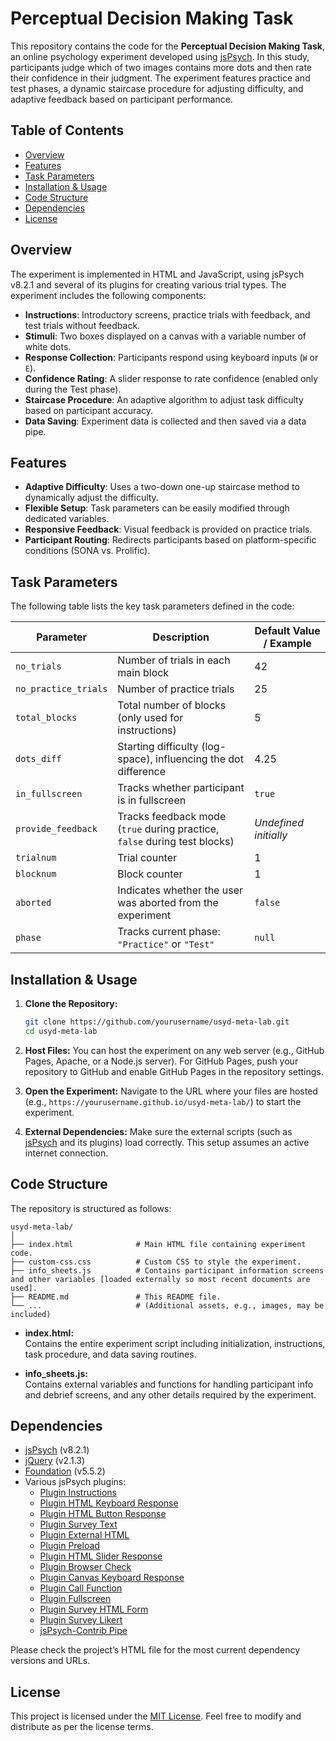 # Perceptual Decision Making Task

This repository contains the code for the **Perceptual Decision Making Task**, an online psychology experiment developed using [jsPsych](https://www.jspsych.org/). In this study, participants judge which of two images contains more dots and then rate their confidence in their judgment. The experiment features practice and test phases, a dynamic staircase procedure for adjusting difficulty, and adaptive feedback based on participant performance.

## Table of Contents

- [Overview](#overview)
- [Features](#features)
- [Task Parameters](#task-parameters)
- [Installation & Usage](#installation--usage)
- [Code Structure](#code-structure)
- [Dependencies](#dependencies)
- [License](#license)

## Overview

The experiment is implemented in HTML and JavaScript, using jsPsych v8.2.1 and several of its plugins for creating various trial types. The experiment includes the following components:

- **Instructions**: Introductory screens, practice trials with feedback, and test trials without feedback.
- **Stimuli**: Two boxes displayed on a canvas with a variable number of white dots.
- **Response Collection**: Participants respond using keyboard inputs (`W` or `E`).
- **Confidence Rating**: A slider response to rate confidence (enabled only during the Test phase).
- **Staircase Procedure**: An adaptive algorithm to adjust task difficulty based on participant accuracy.
- **Data Saving**: Experiment data is collected and then saved via a data pipe.

## Features

- **Adaptive Difficulty**: Uses a two-down one-up staircase method to dynamically adjust the difficulty.
- **Flexible Setup**: Task parameters can be easily modified through dedicated variables.
- **Responsive Feedback**: Visual feedback is provided on practice trials.
- **Participant Routing**: Redirects participants based on platform-specific conditions (SONA vs. Prolific).

## Task Parameters

The following table lists the key task parameters defined in the code:

| **Parameter**         | **Description**                                                                      | **Default Value / Example** |
|-----------------------|--------------------------------------------------------------------------------------|-----------------------------|
| `no_trials`           | Number of trials in each main block                                                  | 42                          |
| `no_practice_trials`  | Number of practice trials                                                            | 25                          |
| `total_blocks`        | Total number of blocks (only used for instructions)                                  | 5                           |
| `dots_diff`           | Starting difficulty (log-space), influencing the dot difference                      | 4.25                        |
| `in_fullscreen`       | Tracks whether participant is in fullscreen                                          | `true`                      |
| `provide_feedback`    | Tracks feedback mode (`true` during practice, `false` during test blocks)              | _Undefined initially_       |
| `trialnum`            | Trial counter                                                                        | 1                           |
| `blocknum`            | Block counter                                                                        | 1                           |
| `aborted`             | Indicates whether the user was aborted from the experiment                           | `false`                     |
| `phase`               | Tracks current phase: `"Practice"` or `"Test"`                                       | `null`                      |

## Installation & Usage

1. **Clone the Repository:**
   ```bash
   git clone https://github.com/yourusername/usyd-meta-lab.git
   cd usyd-meta-lab
   ```

2. **Host Files:**
   You can host the experiment on any web server (e.g., GitHub Pages, Apache, or a Node.js server). For GitHub Pages, push your repository to GitHub and enable GitHub Pages in the repository settings.

3. **Open the Experiment:**
   Navigate to the URL where your files are hosted (e.g., `https://yourusername.github.io/usyd-meta-lab/`) to start the experiment.

4. **External Dependencies:**
   Make sure the external scripts (such as [jsPsych](https://www.jspsych.org/) and its plugins) load correctly. This setup assumes an active internet connection.

## Code Structure

The repository is structured as follows:

```
usyd-meta-lab/
│
├── index.html              # Main HTML file containing experiment code.
├── custom-css.css          # Custom CSS to style the experiment.
├── info_sheets.js          # Contains participant information screens and other variables [loaded externally so most recent documents are used].
├── README.md               # This README file.
└── ...                     # (Additional assets, e.g., images, may be included)
```

- **index.html:**  
  Contains the entire experiment script including initialization, instructions, task procedure, and data saving routines.

- **info_sheets.js:**  
  Contains external variables and functions for handling participant info and debrief screens, and any other details required by the experiment.

## Dependencies

- [jsPsych](https://www.jspsych.org/) (v8.2.1)
- [jQuery](https://jquery.com/) (v2.1.3)
- [Foundation](https://foundation.zurb.com/) (v5.5.2)
- Various jsPsych plugins:
  - [Plugin Instructions](https://www.jspsych.org/)
  - [Plugin HTML Keyboard Response](https://www.jspsych.org/)
  - [Plugin HTML Button Response](https://www.jspsych.org/)
  - [Plugin Survey Text](https://www.jspsych.org/)
  - [Plugin External HTML](https://www.jspsych.org/)
  - [Plugin Preload](https://www.jspsych.org/)
  - [Plugin HTML Slider Response](https://www.jspsych.org/)
  - [Plugin Browser Check](https://www.jspsych.org/)
  - [Plugin Canvas Keyboard Response](https://www.jspsych.org/)
  - [Plugin Call Function](https://www.jspsych.org/)
  - [Plugin Fullscreen](https://www.jspsych.org/)
  - [Plugin Survey HTML Form](https://www.jspsych.org/)
  - [Plugin Survey Likert](https://www.jspsych.org/)
  - [jsPsych-Contrib Pipe](https://www.jspsych.org/)

Please check the project’s HTML file for the most current dependency versions and URLs.

## License

This project is licensed under the [MIT License](LICENSE). Feel free to modify and distribute as per the license terms.

